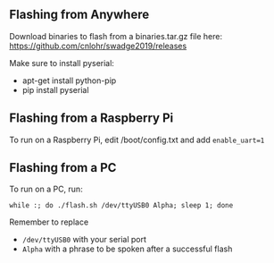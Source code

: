 ## Flashing from Anywhere

Download binaries to flash from a binaries.tar.gz file here: https://github.com/cnlohr/swadge2019/releases

Make sure to install pyserial:
 * apt-get install python-pip
 * pip install pyserial

## Flashing from a Raspberry Pi
To run on a Raspberry Pi, edit /boot/config.txt and add ```enable_uart=1```

## Flashing from a PC
To run on a PC, run:

```while :; do ./flash.sh /dev/ttyUSB0 Alpha; sleep 1; done```

Remember to replace
 * ```/dev/ttyUSB0``` with your serial port
 * ```Alpha``` with a phrase to be spoken after a successful flash

